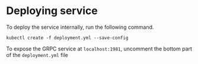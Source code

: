 # Deploying service
To deploy the service internally, run the following command.

`kubectl create -f deployment.yml --save-config`

To expose the GRPC service at `localhost:1981`, uncomment the bottom part of the `deployment.yml` file